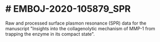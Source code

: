 # # EMBOJ-2020-105879_SPR
Raw and processed surface plasmon resonance (SPR) data for the manuscript "Insights into the collagenolytic mechanism of MMP-1 from trapping the enzyme in its compact state".
